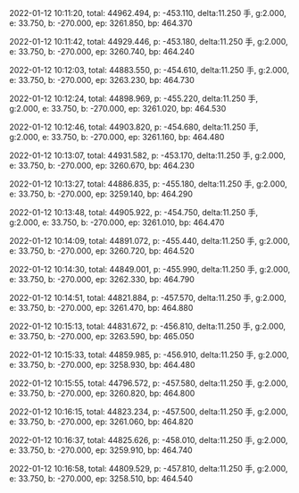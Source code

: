 2022-01-12 10:11:20, total: 44962.494, p: -453.110, delta:11.250 手, g:2.000, e: 33.750, b: -270.000, ep: 3261.850, bp: 464.370

2022-01-12 10:11:42, total: 44929.446, p: -453.180, delta:11.250 手, g:2.000, e: 33.750, b: -270.000, ep: 3260.740, bp: 464.240

2022-01-12 10:12:03, total: 44883.550, p: -454.610, delta:11.250 手, g:2.000, e: 33.750, b: -270.000, ep: 3263.230, bp: 464.730

2022-01-12 10:12:24, total: 44898.969, p: -455.220, delta:11.250 手, g:2.000, e: 33.750, b: -270.000, ep: 3261.020, bp: 464.530

2022-01-12 10:12:46, total: 44903.820, p: -454.680, delta:11.250 手, g:2.000, e: 33.750, b: -270.000, ep: 3261.160, bp: 464.480

2022-01-12 10:13:07, total: 44931.582, p: -453.170, delta:11.250 手, g:2.000, e: 33.750, b: -270.000, ep: 3260.670, bp: 464.230

2022-01-12 10:13:27, total: 44886.835, p: -455.180, delta:11.250 手, g:2.000, e: 33.750, b: -270.000, ep: 3259.140, bp: 464.290

2022-01-12 10:13:48, total: 44905.922, p: -454.750, delta:11.250 手, g:2.000, e: 33.750, b: -270.000, ep: 3261.010, bp: 464.470

2022-01-12 10:14:09, total: 44891.072, p: -455.440, delta:11.250 手, g:2.000, e: 33.750, b: -270.000, ep: 3260.720, bp: 464.520

2022-01-12 10:14:30, total: 44849.001, p: -455.990, delta:11.250 手, g:2.000, e: 33.750, b: -270.000, ep: 3262.330, bp: 464.790

2022-01-12 10:14:51, total: 44821.884, p: -457.570, delta:11.250 手, g:2.000, e: 33.750, b: -270.000, ep: 3261.470, bp: 464.880

2022-01-12 10:15:13, total: 44831.672, p: -456.810, delta:11.250 手, g:2.000, e: 33.750, b: -270.000, ep: 3263.590, bp: 465.050

2022-01-12 10:15:33, total: 44859.985, p: -456.910, delta:11.250 手, g:2.000, e: 33.750, b: -270.000, ep: 3258.930, bp: 464.480

2022-01-12 10:15:55, total: 44796.572, p: -457.580, delta:11.250 手, g:2.000, e: 33.750, b: -270.000, ep: 3260.820, bp: 464.800

2022-01-12 10:16:15, total: 44823.234, p: -457.500, delta:11.250 手, g:2.000, e: 33.750, b: -270.000, ep: 3261.060, bp: 464.820

2022-01-12 10:16:37, total: 44825.626, p: -458.010, delta:11.250 手, g:2.000, e: 33.750, b: -270.000, ep: 3259.910, bp: 464.740

2022-01-12 10:16:58, total: 44809.529, p: -457.810, delta:11.250 手, g:2.000, e: 33.750, b: -270.000, ep: 3258.510, bp: 464.540